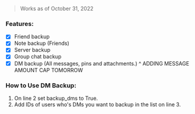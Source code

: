 > Works as of October 31, 2022

### Features:
- [x] Friend backup
- [x] Note backup (Friends)
- [x] Server backup
- [x] Group chat backup
- [x] DM backup (All messages, pins and attachments.)
^ ADDING MESSAGE AMOUNT CAP TOMORROW

### How to Use DM Backup:
1. On line 2 set backup_dms to True.
2. Add IDs of users who's DMs you want to backup in the list on line 3.

